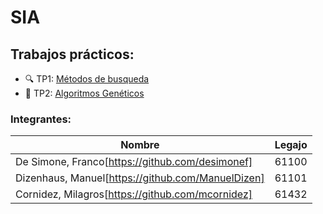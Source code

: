 # SIA
## Trabajos prácticos:
* :mag: TP1: [Métodos de busqueda](https://github.com/ManuelDizen/SIA/tree/main/TP1%20-%20Metodos%20de%20busqueda)
* :link: TP2: [Algoritmos Genéticos](https://github.com/ManuelDizen/SIA/tree/main/TP2%20-%20Algoritmos%20Gen%C3%A9ticos)


### Integrantes:
Nombre | Legajo
-------|--------
De Simone, Franco[https://github.com/desimonef] | 61100
Dizenhaus, Manuel[https://github.com/ManuelDizen] | 61101
Cornidez, Milagros[https://github.com/mcornidez] | 61432
